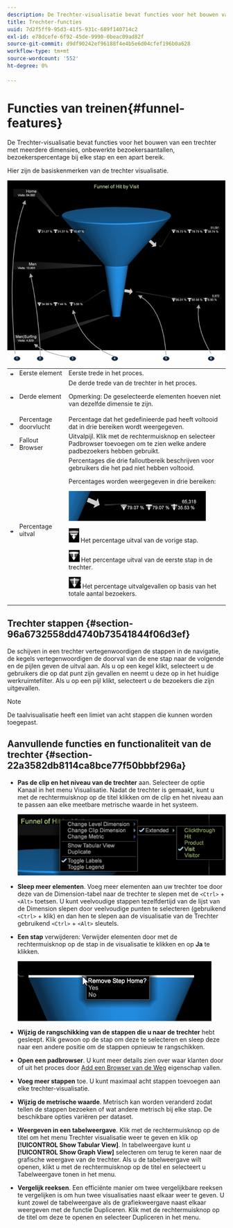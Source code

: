 ```yaml
---
description: De Trechter-visualisatie bevat functies voor het bouwen van een trechter met meerdere dimensies, onbewerkte bezoekersaantallen, bezoekerspercentage bij elke stap en een apart bereik.
title: Trechter-functies
uuid: 7d2f5ff9-95d3-41f5-931c-689f140714c2
exl-id: e78dcefe-6f92-45de-9990-0beac09ad82f
source-git-commit: d9df90242ef96188f4e4b5e6d04cfef196b0a628
workflow-type: tm+mt
source-wordcount: '552'
ht-degree: 0%

---
```


# Functies van treinen{#funnel-features}

De Trechter-visualisatie bevat functies voor het bouwen van een trechter met meerdere dimensies, onbewerkte bezoekersaantallen, bezoekerspercentage bij elke stap en een apart bereik.

Hier zijn de basiskenmerken van de trechter visualisatie.

![](assets/funnel_visualization_capture.png)

<table id="table_49A08740CEE74D64B6F9C37CD91F1AE5"> 
 <tbody> 
  <tr> 
   <td colname="col01"> <img id="image_0C1701833FE049708CE38ADEB5EC7EEF" src="assets/funnel_visualization_capture_1.png" /> </td> 
   <td colname="col1"> Eerste element </td> 
   <td colname="col2"> Eerste trede in het proces. </td> 
  </tr> 
  <tr> 
   <td colname="col01"> <img id="image_EF8AF94D833B4A249959B76F8FAF2318" src="assets/funnel_visualization_capture_2.png" /> </td> 
   <td colname="col1"> Derde element </td> 
   <td colname="col2">De derde trede van de trechter in het proces. <p><p>Opmerking:  De geselecteerde elementen hoeven niet van dezelfde dimensie te zijn. </p></p></td> 
  </tr> 
  <tr> 
   <td colname="col01"> <img id="image_F3C5130B52234FAC9DEB50279F94FF90" src="assets/funnel_visualization_capture_3.png" /> </td> 
   <td colname="col1"> Percentage doorvlucht </td> 
   <td colname="col2"> Percentage dat het gedefinieerde pad heeft voltooid dat in drie bereiken wordt weergegeven. </td> 
  </tr> 
  <tr> 
   <td colname="col01"> <img id="image_3F030396CEB14528980F5B965113BD36" src="assets/funnel_visualization_capture_4.png" /> </td> 
   <td colname="col1"> Fallout Browser </td> 
   <td colname="col2">Uitvalpijl. Klik met de rechtermuisknop en selecteer <span class="uicontrol"> Padbrowser toevoegen</span> om te zien welke andere padbezoekers hebben gebruikt. </td> 
  </tr> 
  <tr> 
   <td colname="col01"> <img id="image_0DA7567BDBDF4BEF9CA840D2F88A414E" src="assets/funnel_visualization_capture_5.png" /> </td> 
   <td colname="col1"> Percentage uitval </td> 
   <td colname="col2">Percentages die drie falloutbereik beschrijven voor gebruikers die het pad niet hebben voltooid. <p>Percentages worden weergegeven in drie bereiken: </p><p><img id="image_B85C46DDF12C41D5BF213D5F9DC04967" placement="break" src="assets/funnel_path_browser_5.png" /></p><p><img id="image_BC37007D7B4B425C8F87905CE68F0114" src="assets/funnel_path_browser_6.png" /> Het percentage uitval van de vorige stap. </p><p><img id="image_B10866B083424360AFF1B19E836A94CF" src="assets/funnel_path_browser_7.png" /> Het percentage uitval van de eerste stap in de trechter. </p><p><img id="image_19B9AE916B584E18A82F5D5E10674414" src="assets/funnel_path_browser_8.png" /> Het percentage uitvalgevallen op basis van het totale aantal bezoekers. </p></td> 
  </tr> 
 </tbody> 
</table>

## Trechter stappen {#section-96a6732558dd4740b73541844f06d3ef}

De schijven in een trechter vertegenwoordigen de stappen in de navigatie, de kegels vertegenwoordigen de doorval van de ene stap naar de volgende en de pijlen geven de uitval aan. Als u op een kegel klikt, selecteert u de gebruikers die op dat punt zijn gevallen en neemt u deze op in het huidige werkruimtefilter. Als u op een pijl klikt, selecteert u de bezoekers die zijn uitgevallen.

>[!NOTE]
>
>De taalvisualisatie heeft een limiet van acht stappen die kunnen worden toegepast.

## Aanvullende functies en functionaliteit van de trechter {#section-22a3582db8114ca8bce77f50bbbf296a}

* **Pas de clip en het niveau van de trechter** aan. Selecteer de optie Kanaal in het menu Visualisatie. Nadat de trechter is gemaakt, kunt u met de rechtermuisknop op de titel klikken om de clip en het niveau aan te passen aan elke meetbare metrische waarde in het systeem.

   ![](assets/funnel_path_browser_9.png)

* **Sleep meer elementen**. Voeg meer elementen aan uw trechter toe door deze van de Dimension-tabel naar de trechter te slepen met de `<Ctrl>` + `<Alt>` toetsen. U kunt veelvoudige stappen tezelfdertijd van de lijst van de Dimension slepen door veelvoudige punten te selecteren (gebruikend `<Ctrl>` + klik) en dan hen te slepen aan de visualisatie van de Trechter gebruikend `<Ctrl>` + `<Alt>` sleutels.
* **Een stap** verwijderen: Verwijder elementen door met de rechtermuisknop op de stap in de visualisatie te klikken en op  **Ja** te klikken.

   ![](assets/funnel_path_browser_4.png)

* **Wijzig de rangschikking van de stappen die u naar de trechter** hebt gesleept. Klik gewoon op de stap om deze te selecteren en sleep deze naar een andere positie om de stappen opnieuw te rangschikken.
* **Open een padbrowser**. U kunt meer details zien over waar klanten door of uit het proces door [Add een Browser van de Weg](../../../../home/c-get-started/c-analysis-vis/c-funnel-visualization/c-path-browser-funnel.md#concept-b0cedf7a28ae422696ded1258c9a4119) eigenschap vallen.

* **Voeg meer stappen** toe. U kunt maximaal acht stappen toevoegen aan elke trechter-visualisatie.
* **Wijzig de metrische waarde**. Metrisch kan worden veranderd zodat tellen de stappen bezoeken of wat andere metrisch bij elke stap. De beschikbare opties variëren per dataset.
* **Weergeven in een tabelweergave**. Klik met de rechtermuisknop op de titel om het menu Trechter visualisatie weer te geven en klik op **[!UICONTROL Show Tabular View]**. In tabelweergave kunt u **[!UICONTROL Show Graph View]** selecteren om terug te keren naar de grafische weergave van de trechter. Als u de tabelweergave wilt openen, klikt u met de rechtermuisknop op de titel en selecteert u Tabelweergave tonen in het menu.

* **Vergelijk reeksen**. Een efficiënte manier om twee vergelijkbare reeksen te vergelijken is om hun twee visualisaties naast elkaar weer te geven. U kunt zowel de tabelweergave als de grafiekweergave naast elkaar weergeven met de functie Dupliceren. Klik met de rechtermuisknop op de titel om deze te openen en selecteer Dupliceren in het menu.
